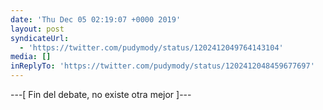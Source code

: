 ```yaml
---
date: 'Thu Dec 05 02:19:07 +0000 2019'
layout: post
syndicateUrl:
  - 'https://twitter.com/pudymody/status/1202412049764143104'
media: []
inReplyTo: 'https://twitter.com/pudymody/status/1202412048459677697'
---
```

---[ Fin del debate, no existe otra mejor ]---